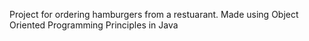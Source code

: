 Project for ordering hamburgers from a restuarant. Made using Object Oriented Programming Principles in Java
